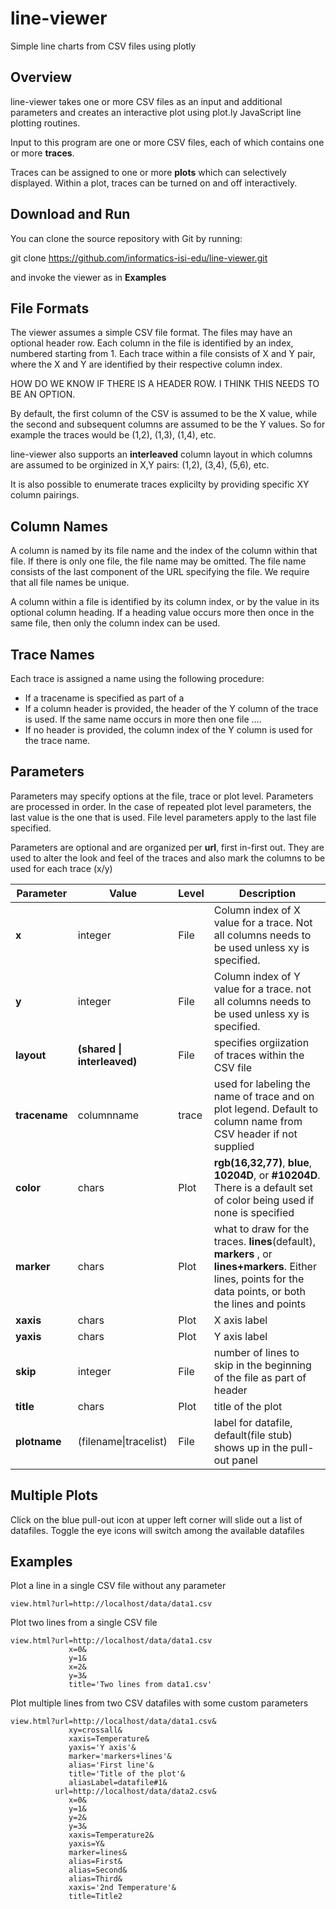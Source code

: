 # line-viewer

Simple line charts from CSV files using plotly

## Overview

line-viewer takes one or more CSV files as an input and additional parameters and creates an interactive plot using plot.ly JavaScript line plotting routines.

Input to this program are one or more CSV files, each of which contains one or more **traces**.  

Traces can be assigned to one or more **plots** which can selectively displayed.  Within a plot, traces can be turned on and off interactively.

## Download and Run 

You can clone the source repository with Git by running:

  git clone https://github.com/informatics-isi-edu/line-viewer.git

and invoke the viewer as in **Examples**


## File Formats

The viewer assumes a simple CSV file format.
The files may have an optional header row. Each column in the file is identified by an index, numbered starting from 1.  Each trace within a file consists of X and Y pair, where the X and Y are identified by their respective column index.  

HOW DO WE KNOW IF THERE IS A HEADER ROW.  I THINK THIS NEEDS TO BE AN OPTION.

By default, the first column of the CSV is assumed to be the X value, while the second and subsequent columns are assumed to be the Y values.  So for example the traces would be (1,2), (1,3), (1,4), etc.

line-viewer also supports an **interleaved** column layout in which columns are assumed to be orginized in X,Y pairs:  (1,2), (3,4), (5,6), etc.

It is also possible to enumerate traces explicilty by providing specific XY column pairings.

## Column Names

A column is named by its file name and the index of the column within that file.  If there is only one file, the file name may be omitted.  The file name consists of the last component of the URL specifying the file.  We require that all file names be unique.

A column within a file is identified by its column index, or by the value in its optional column heading.  If a heading value occurs more then once in the same file, then only the column index can be used.

## Trace Names

Each trace is assigned a name using the following procedure:
- If a tracename is specified as part of a 
- If a column header is provided, the header of the Y column of the trace is used.  If the same name occurs in more then one file ....
- If no header is provided, the column index of the Y column is used for the trace name.

## Parameters
 
Parameters may specify options at the file, trace or plot level. Parameters are processed in order.  In the case of repeated plot level parameters, the last value is the one that is used.  File level parameters apply to the last file specified.  

Parameters are optional and are organized per **url**, first in-first out.  They are used to alter the look and feel of the traces and also mark the columns to be used for each trace (x/y)

| Parameter | Value | Level | Description |
| --- | --- | --- | --- |
| **x** | integer | File | Column index of X value for a trace. Not all columns needs to be used unless xy is specified. |
| **y** | integer | File | Column index of Y value for a trace. not all columns needs to be used unless xy is specified. |
| **layout** | **(shared \| interleaved)** | File | specifies orgiization of traces within the CSV file | 
| **tracename** | columnname | trace  | used for labeling the name of trace and on plot legend. Default to column name from CSV header if not supplied |
| **color** | chars | Plot | **rgb(16,32,77)**, **blue**, **10204D**, or **#10204D**. There is a default set of color being used if none is specified |
| **marker** | chars | Plot | what to draw for the traces.  **lines**(default), **markers** , or **lines+markers**. Either lines, points for the data points, or both the lines and points |
| **xaxis** | chars | Plot | X axis label |
| **yaxis** | chars | Plot | Y axis label |
| **skip** | integer | File |  number of lines to skip in the beginning of the file as part of header |
| **title** | chars | Plot | title of the plot |
| **plotname** | (filename\|tracelist) | File | label for datafile, default(file stub) shows up in the pull-out panel |

## Multiple Plots

Click on the blue pull-out icon at upper left corner will slide out a list of datafiles. Toggle the eye icons will switch among the available datafiles

## Examples

Plot a line in a single CSV file without any parameter

```
view.html?url=http://localhost/data/data1.csv

```

Plot two lines from a single CSV file

```
view.html?url=http://localhost/data/data1.csv
             x=0&
             y=1&
             x=2&
             y=3&
             title='Two lines from data1.csv'

```

Plot multiple lines from two CSV datafiles with some custom parameters

```
view.html?url=http://localhost/data/data1.csv&
             xy=crossall&
             xaxis=Temperature&
             yaxis='Y axis'&
             marker='markers+lines'&
             alias='First line'&
             title='Title of the plot'&
             aliasLabel=datafile#1&
          url=http://localhost/data/data2.csv&
             x=0&
             y=1&
             y=2&
             y=3&
             xaxis=Temperature2&
             yaxis=Y&
             marker=lines&
             alias=First&
             alias=Second&
             alias=Third&
             xaxis='2nd Temperature'&
             title=Title2
```

